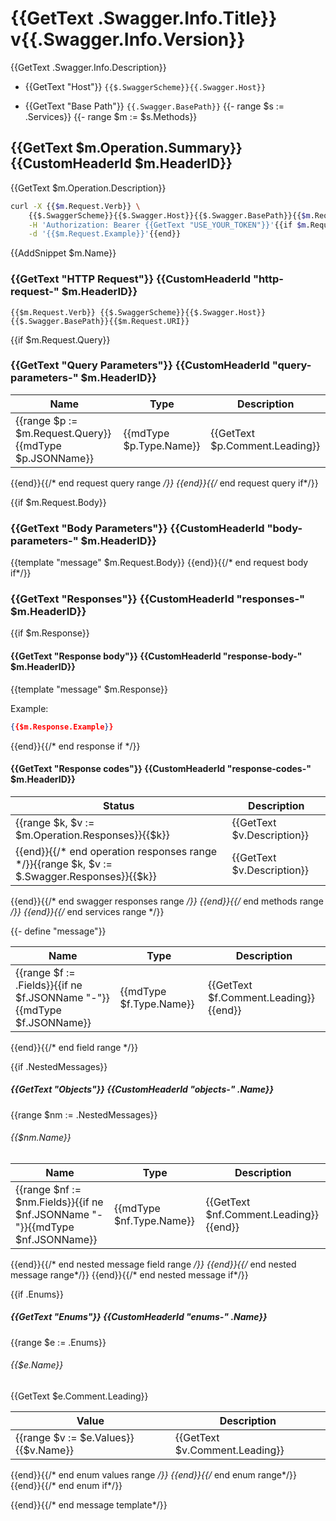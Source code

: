 # {{GetText .Swagger.Info.Title}} v{{.Swagger.Info.Version}}

{{GetText .Swagger.Info.Description}}

* {{GetText "Host"}} `{{$.SwaggerScheme}}{{.Swagger.Host}}`

* {{GetText "Base Path"}} `{{.Swagger.BasePath}}`
{{- range $s := .Services}}
{{- range $m := $s.Methods}}

## {{GetText $m.Operation.Summary}} {{CustomHeaderId $m.HeaderID}}

{{GetText $m.Operation.Description}}

```sh
curl -X {{$m.Request.Verb}} \
	{{$.SwaggerScheme}}{{$.Swagger.Host}}{{$.Swagger.BasePath}}{{$m.Request.URI}} \
	-H 'Authorization: Bearer {{GetText "USE_YOUR_TOKEN"}}'{{if $m.Request.Example}} \
	-d '{{$m.Request.Example}}'{{end}}
```

{{AddSnippet $m.Name}}

### {{GetText "HTTP Request"}} {{CustomHeaderId "http-request-" $m.HeaderID}}

`{{$m.Request.Verb}} {{$.SwaggerScheme}}{{$.Swagger.Host}}{{$.Swagger.BasePath}}{{$m.Request.URI}}`

{{if $m.Request.Query}}

### {{GetText "Query Parameters"}} {{CustomHeaderId "query-parameters-" $m.HeaderID}}

Name | Type | Description
---- | ---- | -----------
{{range $p := $m.Request.Query}}{{mdType $p.JSONName}} | {{mdType $p.Type.Name}} |{{GetText $p.Comment.Leading}}
{{end}}{{/* end request query range */}}
{{end}}{{/* end request query if*/}}

{{if $m.Request.Body}}
### {{GetText "Body Parameters"}} {{CustomHeaderId "body-parameters-" $m.HeaderID}}
{{template "message" $m.Request.Body}}
{{end}}{{/* end request body if*/}}

### {{GetText "Responses"}} {{CustomHeaderId "responses-" $m.HeaderID}}

{{if $m.Response}}

#### {{GetText "Response body"}} {{CustomHeaderId "response-body-" $m.HeaderID}}
{{template "message" $m.Response}}

Example:

```json
{{$m.Response.Example}}
```
{{end}}{{/* end response if */}}

#### {{GetText "Response codes"}} {{CustomHeaderId "response-codes-" $m.HeaderID}}

Status | Description
------ | -----------
{{range $k, $v := $m.Operation.Responses}}{{$k}} | {{GetText $v.Description}}
{{end}}{{/* end operation responses range */}}{{range $k, $v := $.Swagger.Responses}}{{$k}} | {{GetText $v.Description}}
{{end}}{{/* end swagger responses range */}}
{{end}}{{/* end methods range */}}
{{end}}{{/* end services range */}}

{{- define "message"}}

Name | Type | Description
---- | ---- | -----------
{{range $f := .Fields}}{{if ne $f.JSONName "-"}}{{mdType $f.JSONName}} | {{mdType $f.Type.Name}} | {{GetText $f.Comment.Leading}}{{end}}
{{end}}{{/* end field range */}}

{{if .NestedMessages}}
##### {{GetText "Objects"}} {{CustomHeaderId "objects-" .Name}}

{{range $nm := .NestedMessages}}
###### {{$nm.Name}}

Name | Type | Description
---- | ---- | -----------
{{range $nf := $nm.Fields}}{{if ne $nf.JSONName "-"}}{{mdType $nf.JSONName}} | {{mdType $nf.Type.Name}} | {{GetText $nf.Comment.Leading}}{{end}}
{{end}}{{/* end nested message field range */}}
{{end}}{{/* end nested message range*/}}
{{end}}{{/* end nested message if*/}}


{{if .Enums}}
##### {{GetText "Enums"}} {{CustomHeaderId "enums-" .Name}}

{{range $e := .Enums}}
###### {{$e.Name}}

{{GetText $e.Comment.Leading}}

Value | Description
----- | -----------
{{range $v := $e.Values}}{{$v.Name}} | {{GetText $v.Comment.Leading}}
{{end}}{{/* end enum values range */}}
{{end}}{{/* end enum range*/}}
{{end}}{{/* end enum if*/}}

{{end}}{{/* end message template*/}}
